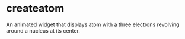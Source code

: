 # createatom

An animated widget that displays atom with a three electrons revolving around a nucleus at its center.